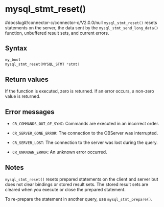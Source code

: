 mysql_stmt_reset() 
=======================================
#docslug#/connector-c/connector-c/V2.0.0/null
`mysql_stmt_reset()` resets statements on the server, the data sent by the `mysql_stmt_send_long_data()` function, unbuffered result sets, and current errors. 

Syntax 
---------------------------

```c
my_bool
mysql_stmt_reset(MYSQL_STMT *stmt)
```



Return values 
----------------------------------

If the function is executed, zero is returned. If an error occurs, a non-zero value is returned.

Error messages 
-----------------------------------

* `CR_COMMANDS_OUT_OF_SYNC`: Commands are executed in an incorrect order.

  

* `CR_SERVER_GONE_ERROR`: The connection to the OBServer was interrupted.

  

* `CR_SERVER_LOST`: The connection to the server was lost during the query.

  

* `CR_UNKNOWN_ERROR`: An unknown error occurred.

  




Notes 
--------------------------

`mysql_stmt_reset()` resets prepared statements on the client and server but does not clear bindings or stored result sets. The stored result sets are cleared when you execute or close the prepared statement. 

To re-prepare the statement in another query, use `mysql_stmt_prepare()`.
